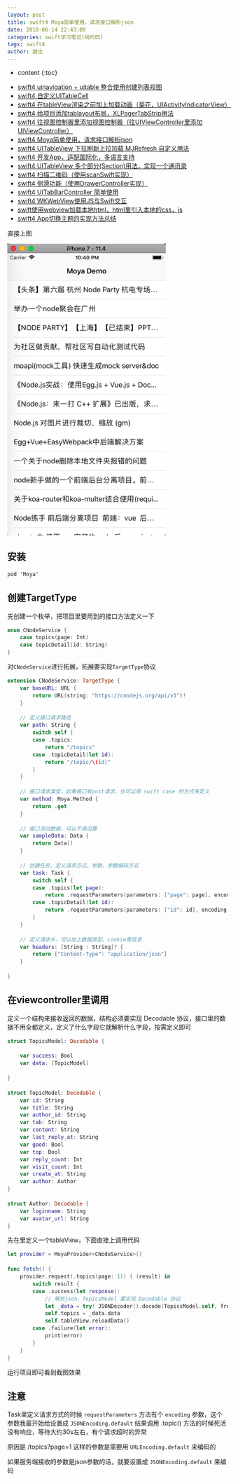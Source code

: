 ```yaml
---
layout: post
title: swift4 Moya简单使用，请求接口解析json
date: 2018-06-14 22:43:00
categories: swift学习笔记(纯代码)
tags: swift4
author: 朋也
---
```


* content
{:toc}

- [swift4 uinavigation + uitable 整合使用创建列表视图](https://atjiu.github.io/2018/06/08/swift-uinavigation-uitable/)
- [swift4 自定义UITableCell](https://atjiu.github.io/2018/06/09/swfit-uitableview-uitablecell/)
- [swift4 在tableView渲染之前加上加载动画（菊花，UIActivityIndicatorView）](https://atjiu.github.io/2018/06/11/swift-tableview-activity-indicator/)
- [swift4 给项目添加tablayout布局，XLPagerTabStrip用法](https://atjiu.github.io/2018/06/13/swift-tablayout-xlpagertabstrip/)
- [swift4 往视图控制器里添加视图控制器（往UIViewController里添加UIViewController）](https://atjiu.github.io/2018/06/13/swift-adduiviewcontroller-to-uiviewcontroller/)
- [swift4 Moya简单使用，请求接口解析json](https://atjiu.github.io/2018/06/14/swift-moya/)
- [swift4 UITableView 下拉刷新上拉加载 MJRefresh 自定义用法](https://atjiu.github.io/2018/06/20/swift-pullrefresh-loadmore/)
- [swift4 开发App，适配国际化，多语言支持](https://atjiu.github.io/2018/06/20/swift-localizable/)
- [swift4 UITableView 多个部分(Section)用法，实现一个通讯录](https://atjiu.github.io/2018/06/26/swift-tableview-multipart-section/)
- [swift4 扫描二维码（使用scanSwift实现）](https://atjiu.github.io/2018/06/27/swift-scan-qrcode/)
- [swift4 侧滑功能（使用DrawerController实现）](https://atjiu.github.io/2018/06/29/swift-drawercontroller/)
- [swift4 UITabBarController 简单使用](https://atjiu.github.io/2018/06/29/swift-tabbarcontroller/)
- [swift4 WKWebView使用JS与Swift交互](https://atjiu.github.io/2018/07/05/swift-webview-javascript/)
- [swift使用webview加载本地html，html里引入本地的css，js](https://atjiu.github.io/2018/10/31/swift-webview-load-css-js/)
- [swift4 App切换主题的实现方法总结](https://atjiu.github.io/2018/11/09/swift-theme/)

直接上图

![](/assets/images/QQ20180614-224012.png)




## 安装

```swift
pod 'Moya'
```

## 创建TargetType

先创建一个枚举，把项目里要用到的接口方法定义一下

```swift
enum CNodeService {
    case topics(page: Int)
    case topicDetail(id: String)
}
```

对`CNodeService`进行拓展，拓展要实现`TargetType`协议

```swift
extension CNodeService: TargetType {
    var baseURL: URL {
        return URL(string: "https://cnodejs.org/api/v1")!
    }

    // 定义接口请求路径
    var path: String {
        switch self {
        case .topics:
            return "/topics"
        case .topicDetail(let id):
            return "/topic/\(id)"
        }
    }

    // 接口请求类型，如果接口有post请求，也可以用 swift case 的方式来定义
    var method: Moya.Method {
        return .get
    }

    // 接口测试数据，可以不用设置
    var sampleData: Data {
        return Data()
    }

    // 创建任务，定义请求方式，参数，参数编码方式
    var task: Task {
        switch self {
        case .topics(let page):
            return .requestParameters(parameters: ["page": page], encoding: URLEncoding.default)
        case .topicDetail(let id):
            return .requestParameters(parameters: ["id": id], encoding: URLEncoding.default)
        }
    }

    // 定义请求头，可以加上数据类型，cookie等信息
    var headers: [String : String]? {
        return ["Content-Type": "application/json"]
    }

}
```

## 在viewcontroller里调用

定义一个结构来接收返回的数据，结构必须要实现 Decodable 协议，接口里的数据不用全都定义，定义了什么字段它就解析什么字段，按需定义即可

```swift
struct TopicsModel: Decodable {

    var success: Bool
    var data: [TopicModel]

}

struct TopicModel: Decodable {
    var id: String
    var title: String
    var author_id: String
    var tab: String
    var content: String
    var last_reply_at: String
    var good: Bool
    var top: Bool
    var reply_count: Int
    var visit_count: Int
    var create_at: String
    var author: Author
}

struct Author: Decodable {
    var loginname: String
    var avatar_url: String
}
```

先在里定义一个tableView，下面直接上调用代码

```swift
let provider = MoyaProvider<CNodeService>()

func fetch() {
    provider.request(.topics(page: 1)) { (result) in
        switch result {
        case .success(let response):
        	// 解析json，TopicsModel 要实现 Decodable 协议
            let _data = try! JSONDecoder().decode(TopicsModel.self, from: response.data)
            self.topics = _data.data
            self.tableView.reloadData()
        case .failure(let error):
            print(error)
        }
    }
}
```

运行项目即可看到截图效果

## 注意

Task里定义请求方式的时候 `requestParameters` 方法有个 `encoding` 参数，这个参数我最开始给设置成 `JSONEncoding.default` 结果调用 .topic() 方法的时候死活没有响应，等待大约30s左右，有个请求超时的异常

原因是 /topics?page=1 这样的参数是需要用 `URLEncoding.default` 来编码的

如果服务端接收的参数是json参数的话，就要设置成 `JSONEncoding.default` 来编码

